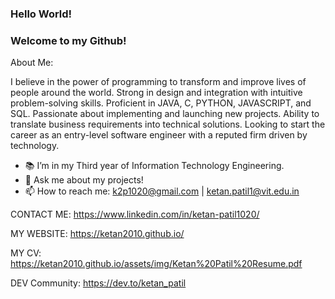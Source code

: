 ### Hello World!
### Welcome to my Github!


About Me:

I believe in the power of programming to transform and improve lives of people around the world. Strong in design and integration with intuitive problem-solving skills. Proficient in JAVA, C, PYTHON, JAVASCRIPT, and SQL. Passionate about implementing and launching new projects. Ability to translate business requirements into technical solutions. Looking to start the career as an entry-level software engineer with a reputed firm driven by technology.


- 📚 I’m in my Third year of Information Technology Engineering.
- 💬 Ask me about my projects!
- 📫 How to reach me: k2p1020@gmail.com | ketan.patil1@vit.edu.in


CONTACT ME:
https://www.linkedin.com/in/ketan-patil1020/

MY WEBSITE:
https://ketan2010.github.io/

MY CV:
https://ketan2010.github.io/assets/img/Ketan%20Patil%20Resume.pdf

DEV Community:
https://dev.to/ketan_patil


